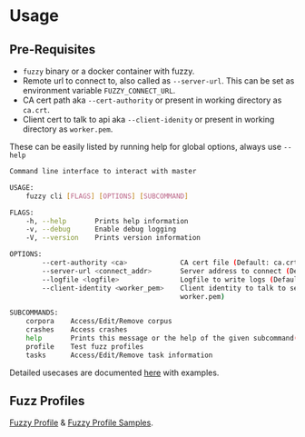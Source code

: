 # Usage

## Pre-Requisites

- `fuzzy` binary or a docker container with fuzzy.
- Remote url to connect to, also called as `--server-url`. This can be set as environment variable `FUZZY_CONNECT_URL`.
- CA cert path aka `--cert-authority` or present in working directory as `ca.crt`.
- Client cert to talk to api aka `--client-idenity` or present in working directory as `worker.pem`.

These can be easily listed by running help for global options, always use `--help`

``` bash
Command line interface to interact with master

USAGE:
    fuzzy cli [FLAGS] [OPTIONS] [SUBCOMMAND]

FLAGS:
    -h, --help       Prints help information
    -v, --debug      Enable debug logging
    -V, --version    Prints version information

OPTIONS:
        --cert-authority <ca>             CA cert file (Default: ca.crt)
        --server-url <connect_addr>       Server address to connect (Default: https://localhost:12700)
        --logfile <logfile>               Logfile to write logs (Default: fuzzy.log)
        --client-identity <worker_pem>    Client identity to talk to server, necessary even for cli (Default:
                                          worker.pem)

SUBCOMMANDS:
    corpora    Access/Edit/Remove corpus
    crashes    Access crashes
    help       Prints this message or the help of the given subcommand(s)
    profile    Test fuzz profiles
    tasks      Access/Edit/Remove task information
```

Detailed usecases are documented [here](./USECASES.md) with examples.

## Fuzz Profiles

[Fuzzy Profile][] & [Fuzzy Profile Samples][].

[Fuzzy Profile]: ./PROFILE.md
[Fuzzy Profile Samples]: ../samples/profiles/task/

